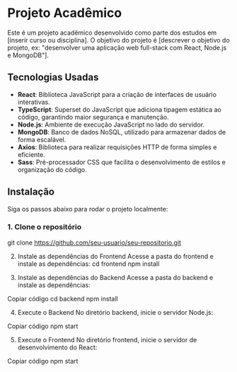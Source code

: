 # Projeto Acadêmico

Este é um projeto acadêmico desenvolvido como parte dos estudos em [inserir curso ou disciplina]. O objetivo do projeto é [descrever o objetivo do projeto, ex: "desenvolver uma aplicação web full-stack com React, Node.js e MongoDB"].

## Tecnologias Usadas

- **React**: Biblioteca JavaScript para a criação de interfaces de usuário interativas.
- **TypeScript**: Superset do JavaScript que adiciona tipagem estática ao código, garantindo maior segurança e manutenção.
- **Node.js**: Ambiente de execução JavaScript no lado do servidor.
- **MongoDB**: Banco de dados NoSQL, utilizado para armazenar dados de forma escalável.
- **Axios**: Biblioteca para realizar requisições HTTP de forma simples e eficiente.
- **Sass**: Pré-processador CSS que facilita o desenvolvimento de estilos e organização do código.

## Instalação

Siga os passos abaixo para rodar o projeto localmente:

### 1. Clone o repositório
git clone https://github.com/seu-usuario/seu-repositorio.git

2. Instale as dependências do Frontend
Acesse a pasta do frontend e instale as dependências:
cd frontend
npm install

3. Instale as dependências do Backend
Acesse a pasta do backend e instale as dependências:

Copiar código
cd backend
npm install

4. Execute o Backend
No diretório backend, inicie o servidor Node.js:

Copiar código
npm start

5. Execute o Frontend
No diretório frontend, inicie o servidor de desenvolvimento do React:

Copiar código
npm start

